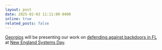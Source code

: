 ```yaml
---
layout: post
date: 2025-02-03 11:11:00-0400
inline: true
related_posts: false
---
```


[Georgios](https://www.georgios.wiki/) will be presenting our work on [defending against backdoors in FL]() at [New England Systems Day](https://khoury-srg.github.io/nesd25/).

